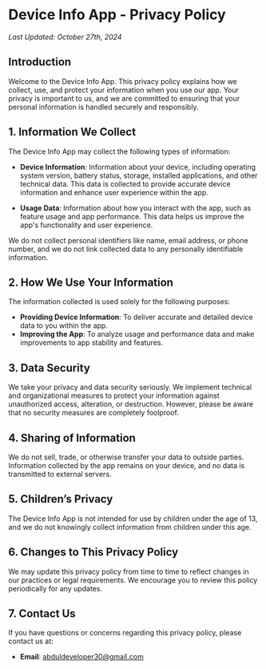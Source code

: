 # Device Info App - Privacy Policy

_Last Updated: October 27th, 2024_


## Introduction

Welcome to the Device Info App. This privacy policy explains how we collect, use, and protect your information when you use our app. Your privacy is important to us, and we are committed to ensuring that your personal information is handled securely and responsibly.

## 1. Information We Collect

The Device Info App may collect the following types of information:

- **Device Information**: Information about your device, including operating system version, battery status, storage, installed applications, and other technical data. This data is collected to provide accurate device information and enhance user experience within the app.

- **Usage Data**: Information about how you interact with the app, such as feature usage and app performance. This data helps us improve the app's functionality and user experience.

We do not collect personal identifiers like name, email address, or phone number, and we do not link collected data to any personally identifiable information.

## 2. How We Use Your Information

The information collected is used solely for the following purposes:

- **Providing Device Information**: To deliver accurate and detailed device data to you within the app.
- **Improving the App**: To analyze usage and performance data and make improvements to app stability and features.

## 3. Data Security

We take your privacy and data security seriously. We implement technical and organizational measures to protect your information against unauthorized access, alteration, or destruction. However, please be aware that no security measures are completely foolproof.

## 4. Sharing of Information

We do not sell, trade, or otherwise transfer your data to outside parties. Information collected by the app remains on your device, and no data is transmitted to external servers.

## 5. Children’s Privacy

The Device Info App is not intended for use by children under the age of 13, and we do not knowingly collect information from children under this age.

## 6. Changes to This Privacy Policy

We may update this privacy policy from time to time to reflect changes in our practices or legal requirements. We encourage you to review this policy periodically for any updates.

## 7. Contact Us

If you have questions or concerns regarding this privacy policy, please contact us at:

- **Email**: abduldeveloper30@gmail.com
